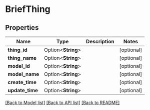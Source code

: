 # BriefThing

## Properties

Name | Type | Description | Notes
------------ | ------------- | ------------- | -------------
**thing_id** | Option<**String**> |  | [optional]
**thing_name** | Option<**String**> |  | [optional]
**model_id** | Option<**String**> |  | [optional]
**model_name** | Option<**String**> |  | [optional]
**create_time** | Option<**String**> |  | [optional]
**update_time** | Option<**String**> |  | [optional]

[[Back to Model list]](../README.md#documentation-for-models) [[Back to API list]](../README.md#documentation-for-api-endpoints) [[Back to README]](../README.md)


